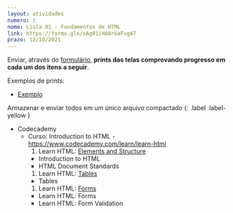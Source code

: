 ```yaml
---
layout: atividades
numero: 1
nome: Lista 01 - Fundamentos de HTML
link: https://forms.gle/sAg91iHA8rGaFvgA7
prazo: 12/10/2021
---
```


Enviar, através do <a href="{{ page.link }}" target="_blank">formulário</a>, **prints das telas comprovando progresso em cada um dos itens a seguir**. 

Exemplos de prints:
  - <a href="{{site.baseurl}}/assets/prints/ex1.png" target="_blank">Exemplo</a>

Armazenar e enviar todos em um único arquivo compactado
{: .label .label-yellow }

- Codecademy
  - Curso: Introduction to HTML - <a href="https://www.codecademy.com/learn/learn-html" target="_blank">https://www.codecademy.com/learn/learn-html</a>
    1. Learn HTML: <a href="https://www.codecademy.com/courses/learn-html/lessons/intro-to-html/resume" target="_blank">Elements and Structure</a>
      - Introduction to HTML
      -  HTML Document Standards
    1. Learn HTML: <a href="https://www.codecademy.com/courses/learn-html/lessons/html-tables/resume" target="_blank">Tables</a>
      - Tables
    1. Learn HTML: <a href="https://www.codecademy.com/courses/learn-html/lessons/html-forms/resume" target="_blank">Forms</a>
      - Learn HTML: Forms
      - Learn HTML: Form Validation

